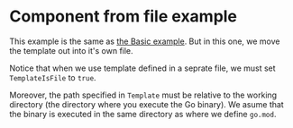 # Component from file example

This example is the same as [the Basic example](./../basic/README.md).
But in this one, we move the template out into it's own file.

Notice that when we use template defined in a seprate file, we must set
`TemplateIsFile` to `true`.

Moreover, the path specified in `Template` must be relative to the
working directory (the directory where you execute the Go binary).
We asume that the binary is executed in the same directory as where
we define `go.mod`.
